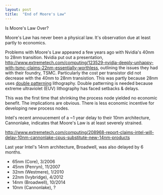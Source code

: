 ```yaml
---
layout: post
title:  "End of Moore's Law"
---
```



Is Moore's Law Over?

Moore's Law has never been a physical law. It's observation due at least partly to economics.

Problems with Moore's Law appeared a few years ago with Nvidia's 40nm to 28nm transition. Nvidia put out a presentation,
http://www.extremetech.com/computing/123529-nvidia-deeply-unhappy-with-tsmc-claims-22nm-essentially-worthless,
outlining the issues they had with their foundry, TSMC. 
Particularly the cost per transistor did not decrease with the 40nm to 28nm transistion. This was partly because 28nm uses [double patterning](https://en.wikipedia.org/wiki/Multiple_patterning) lithography.
Double patterning is needed because extreme ultraviolet (EUV) lithography has faced setbacks & delays.

This was the first time that shrinking the process node yielded no economic benefit.
The implications are obvious. There is less economic incentive for developing new process nodes.



Intel's recent annoucement of a ~1 year delay to their 10nm architecture, Cannonlake, indicates that Moore's Law is at least severely strained.

http://www.extremetech.com/computing/208968-report-claims-intel-will-delay-10nm-cannonlake-cpus-substitute-new-14nm-products

Last year Intel's 14nm architecture, Broadwell, was also delayed by 6 months.

- 65nm (Core), 3/2006
- 45nm (Penryn), 11/2007 
- 32nm (Westmere), 1/2010
- 22nm (Ivybridge), 4/2012
- 14nm (Broadwell), 10/2014
- 10nm (Cannonlake), ?



<div id="container" style="width: 600px; height: 400px; margin: 0 auto"></div>
<script type="text/javascript">
$(function () {
$('#container').highcharts({
            chart: {
                type: 'spline'
            },
            title: {
                text: 'Process Nodes',
                x: -20 //center
            },
            subtitle: {
                text: 'Source: Wikipedia',
                x: -20
                },

        xAxis: {
            type: 'datetime',
            dateTimeLabelFormats: { // don't display the dummy year
                month: '%e. %b aaa',
                year: '%b %y'
            },
            title: {
                text: 'Date'
            }
        },
            yAxis: {
                title: {
                    text: 'log(nm)'
                    },
                    min: 0,
                    type: 'linear'
                    },
                    
            tooltip: {
                valueSuffix: ' (log nm)'
            },
        plotOptions: {
            spline: {
                marker: {
                    enabled: true
                }
            }
        },        series: [{
            name: "Intel",
            // Define the data points. All series have a dummy year
            // of 1970/71 in order to be compared on the same x axis. Note
            // that in JavaScript, months start at 0 for January, 1 for February etc.
            data: [
                [Date.UTC(2006, 3, 1), 4.17],
                [Date.UTC(2007, 11, 1), 3.80],
                [Date.UTC(2010, 01, 1), 3.46],
                [Date.UTC(2012, 04, 1), 3.09],
                [Date.UTC(2014, 10, 1), 2.64],
                [Date.UTC(2017, 10, 1), 2.30],
            ]
        }]
        });
    });

</script>


